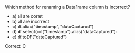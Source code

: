 Which method for renaming a DataFrame column is incorrect?

- a) all are corret
- b) all are incorrect
- c) df.alias("timestamp", "dateCaptured")
- d) df.select(col("timestamp").alias("dataCaptured"))
- e) df.toDF("dateCaptured")

Correct: C